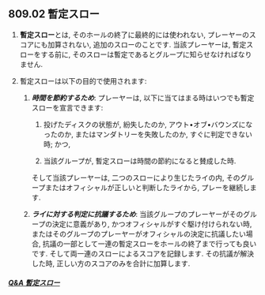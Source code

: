## 809.02 暫定スロー

1. **暫定スロー**とは,
そのホールの終了に最終的には使われない,
プレーヤーのスコアにも加算されない,
追加のスローのことです.
当該プレーヤーは,
暫定スローをする前に,
そのスローは暫定であるとグループに知らせなければなりません.

1. 暫定スローは以下の目的で使用されます:

    1. **_時間を節約するため_**:
    プレーヤーは,
    以下に当てはまる時はいつでも暫定スローを宣言できます:

        1. 投げたディスクの状態が,
        紛失したのか,
        アウト•オブ•バウンズになったのか,
        またはマンダトリーを失敗したのか,
        すぐに判定できない時; かつ,

        1. 当該グループが,
        暫定スローは時間の節約になると賛成した時.

        そして当該プレーヤーは,
        二つのスローにより生じたライの内,
        そのグループまたはオフィシャルが正しいと判断したライから,
        プレーを継続します.

    2. **_ライに対する判定に抗議するため_**:
    当該グループのプレーヤーがそのグループの決定に意義があり,
    かつオフィシャルがすぐ駆け付けられない時,
    またはそのグループのプレーヤーがオフィシャルの決定に抗議したい場合,
    抗議の一部として一連の暫定スローをホールの終了まで行っても良いです.
    そして両一連のスローによるスコアを記録します.
    その抗議が解決した時,
    正しい方のスコアのみを合計に加算します.

##### [Q&A 暫定スロー](qa-pro)
